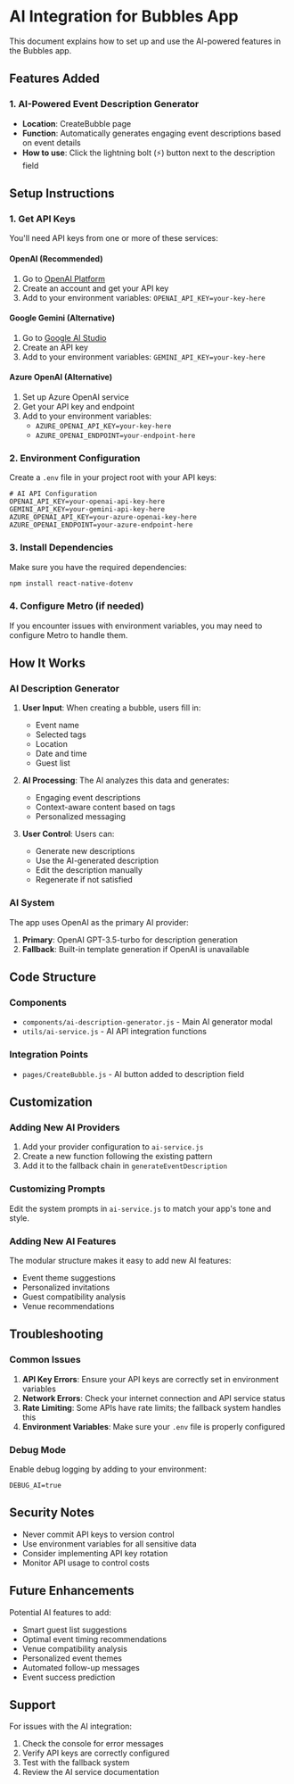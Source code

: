 # AI Integration for Bubbles App

This document explains how to set up and use the AI-powered features in the Bubbles app.

## Features Added

### 1. AI-Powered Event Description Generator

- **Location**: CreateBubble page
- **Function**: Automatically generates engaging event descriptions based on event details
- **How to use**: Click the lightning bolt (⚡) button next to the description field

## Setup Instructions

### 1. Get API Keys

You'll need API keys from one or more of these services:

#### OpenAI (Recommended)

1. Go to [OpenAI Platform](https://platform.openai.com/)
2. Create an account and get your API key
3. Add to your environment variables: `OPENAI_API_KEY=your-key-here`

#### Google Gemini (Alternative)

1. Go to [Google AI Studio](https://makersuite.google.com/app/apikey)
2. Create an API key
3. Add to your environment variables: `GEMINI_API_KEY=your-key-here`

#### Azure OpenAI (Alternative)

1. Set up Azure OpenAI service
2. Get your API key and endpoint
3. Add to your environment variables:
   - `AZURE_OPENAI_API_KEY=your-key-here`
   - `AZURE_OPENAI_ENDPOINT=your-endpoint-here`

### 2. Environment Configuration

Create a `.env` file in your project root with your API keys:

```env
# AI API Configuration
OPENAI_API_KEY=your-openai-api-key-here
GEMINI_API_KEY=your-gemini-api-key-here
AZURE_OPENAI_API_KEY=your-azure-openai-key-here
AZURE_OPENAI_ENDPOINT=your-azure-endpoint-here
```

### 3. Install Dependencies

Make sure you have the required dependencies:

```bash
npm install react-native-dotenv
```

### 4. Configure Metro (if needed)

If you encounter issues with environment variables, you may need to configure Metro to handle them.

## How It Works

### AI Description Generator

1. **User Input**: When creating a bubble, users fill in:

   - Event name
   - Selected tags
   - Location
   - Date and time
   - Guest list

2. **AI Processing**: The AI analyzes this data and generates:

   - Engaging event descriptions
   - Context-aware content based on tags
   - Personalized messaging

3. **User Control**: Users can:
   - Generate new descriptions
   - Use the AI-generated description
   - Edit the description manually
   - Regenerate if not satisfied

### AI System

The app uses OpenAI as the primary AI provider:

1. **Primary**: OpenAI GPT-3.5-turbo for description generation
2. **Fallback**: Built-in template generation if OpenAI is unavailable

## Code Structure

### Components

- `components/ai-description-generator.js` - Main AI generator modal
- `utils/ai-service.js` - AI API integration functions

### Integration Points

- `pages/CreateBubble.js` - AI button added to description field

## Customization

### Adding New AI Providers

1. Add your provider configuration to `ai-service.js`
2. Create a new function following the existing pattern
3. Add it to the fallback chain in `generateEventDescription`

### Customizing Prompts

Edit the system prompts in `ai-service.js` to match your app's tone and style.

### Adding New AI Features

The modular structure makes it easy to add new AI features:

- Event theme suggestions
- Personalized invitations
- Guest compatibility analysis
- Venue recommendations

## Troubleshooting

### Common Issues

1. **API Key Errors**: Ensure your API keys are correctly set in environment variables
2. **Network Errors**: Check your internet connection and API service status
3. **Rate Limiting**: Some APIs have rate limits; the fallback system handles this
4. **Environment Variables**: Make sure your `.env` file is properly configured

### Debug Mode

Enable debug logging by adding to your environment:

```env
DEBUG_AI=true
```

## Security Notes

- Never commit API keys to version control
- Use environment variables for all sensitive data
- Consider implementing API key rotation
- Monitor API usage to control costs

## Future Enhancements

Potential AI features to add:

- Smart guest list suggestions
- Optimal event timing recommendations
- Venue compatibility analysis
- Personalized event themes
- Automated follow-up messages
- Event success prediction

## Support

For issues with the AI integration:

1. Check the console for error messages
2. Verify API keys are correctly configured
3. Test with the fallback system
4. Review the AI service documentation
